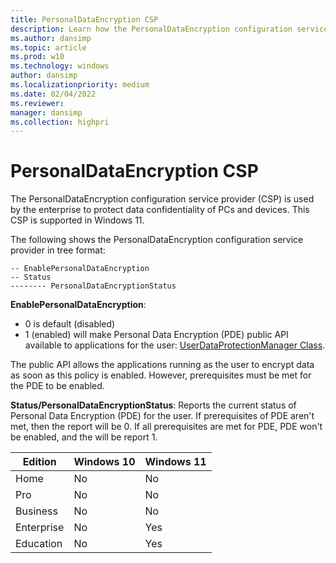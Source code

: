 ```yaml
---
title: PersonalDataEncryption CSP
description: Learn how the PersonalDataEncryption configuration service provider (CSP) is used by the enterprise to protect data confidentiality of PCs and devices.
ms.author: dansimp
ms.topic: article
ms.prod: w10
ms.technology: windows
author: dansimp
ms.localizationpriority: medium
ms.date: 02/04/2022
ms.reviewer: 
manager: dansimp
ms.collection: highpri
---
```

# PersonalDataEncryption CSP

The PersonalDataEncryption configuration service provider (CSP) is used by the enterprise to protect data confidentiality of PCs and devices. This CSP is supported in Windows 11.

The following shows the PersonalDataEncryption configuration service provider in tree format:

```./User/Vendor/MSFT/PDE
-- EnablePersonalDataEncryption
-- Status
-------- PersonalDataEncryptionStatus

```
**EnablePersonalDataEncryption**: 
- 0 is default (disabled)
- 1 (enabled) will make Personal Data Encryption (PDE) public API available to applications for the user: [UserDataProtectionManager Class](/uwp/api/windows.security.dataprotection.userdataprotectionmanager). 

The public API allows the applications running as the user to encrypt data as soon as this policy is enabled. However, prerequisites must be met for the PDE to be enabled.

**Status/PersonalDataEncryptionStatus**: Reports the current status of Personal Data Encryption (PDE) for the user. If prerequisites of PDE aren't met, then the report will be 0. If all prerequisites are met for PDE, PDE won't be enabled, and the will be report 1.


|Edition|Windows 10|Windows 11|
|--- |--- |--- |
|Home|No|No|
|Pro|No|No|
|Business|No|No|
|Enterprise|No|Yes|
|Education|No|Yes|